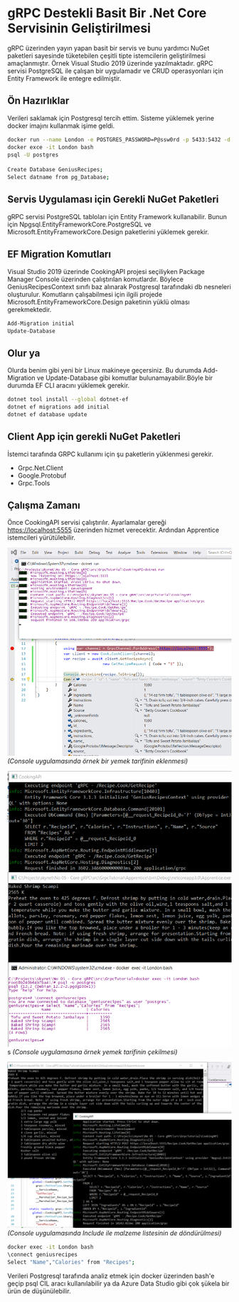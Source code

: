 # gRPC Destekli Basit Bir .Net Core Servisinin Geliştirilmesi

gRPC üzerinden yayın yapan basit bir servis ve bunu yardımcı NuGet paketleri sayesinde tüketebilen çeşitli tipte istemcilerin geliştirilmesi amaçlanmıştır. Örnek Visual Studio 2019 üzerinde yazılmaktadır. gRPC servisi PostgreSQL ile çalışan bir uygulamadır ve CRUD operasyonları için Entity Framework ile entegre edilmiştir.

## Ön Hazırlıklar

Verileri saklamak için Postgresql tercih ettim. Sisteme yüklemek yerine docker imajını kullanmak işime geldi.

```bash
docker run --name London -e POSTGRES_PASSWORD=P@ssw0rd -p 5433:5432 -d postgres
docker exce -it London bash
psql -U postgres

Create Database GeniusRecipes;
Select datname from pg_Database;
```

## Servis Uygulaması için Gerekli NuGet Paketleri

gRPC servisi PostgreSQL tabloları için Entity Framework kullanabilir. Bunun için Npgsql.EntityFrameworkCore.PostgreSQL ve
Microsoft.EntityFrameworkCore.Design paketlerini yüklemek gerekir.

## EF Migration Komutları

Visual Studio 2019 üzerinde CookingAPI projesi seçiliyken Package Manager Console üzerinden çalıştırılan komutlardır. Böylece GeniusRecipesContext sınıfı baz alınarak Postgresql tarafındaki db nesneleri oluşturulur. Komutların çalışabilmesi için ilgili projede Microsoft.EntityFrameworkCore.Design paketinin yüklü olması gerekmektedir.

```bash
Add-Migration initial
Update-Database
```

## Olur ya

Olurda benim gibi yeni bir Linux makineye geçersiniz. Bu durumda Add-Migration ve Update-Database gibi komutlar bulunamayabilir.Böyle bir durumda EF CLI aracını yüklemek gerekir.

```bash
dotnet tool install --global dotnet-ef
dotnet ef migrations add initial
dotnet ef database update
```

## Client App için gerekli NuGet Paketleri

İstemci tarafında GRPC kullanımı için şu paketlerin yüklenmesi gerekir.

- Grpc.Net.Client
- Google.Protobuf
- Grpc.Tools

## Çalışma Zamanı

Önce CookingAPI servisi çalıştırılır. Ayarlamalar gereği <https://localhost:5555> üzerinden hizmet verecektir. Ardından Apprentice istemcileri yürütülebilir.

![screenshot_1.png](./assets/screenshot_1.png)
_(Console uygulamasında örnek bir yemek tarifinin eklenmesi)_

![screenshot_2.png](./assets/screenshot_2.png)s
_(Console uygulamasına örnek yemek tarifinin çekilmesi)_

![screenshot_3.png](./assets/screenshot_3.png)
_(Console uygulamasında Include ile malzeme listesinin de döndürülmesi)_

```bash
docker exec -it London bash
\connect geniusrecipes
Select "Name","Calories" from "Recipes";
```

Verileri Postgresql tarafında analiz etmek için docker üzerinden bash'e geçip psql CIL aracı kullanılabilir ya da Azure Data Studio gibi çok şükela bir ürün de düşünülebilir.
